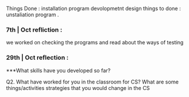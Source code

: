 Things Done : 
installation program 
devolopmetnt 
design 
things to done : 
unstaliation program 
.

### 7th | Oct refliction :
we worked on checking the programs and read about the ways of testing 
### 29th | Oct reflection : 

***What skills have you developed so far?

Q2. What have worked for you in the classroom for CS?
What are some things/activities strategies that you would change in the CS


